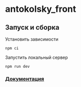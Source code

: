 # antokolsky_front

## Запуск и сборка

Установить зависимости

```
npm ci
```

Запустить локальный сервер

```
npm run dev
```

### [Документация](./docs/index.md)
